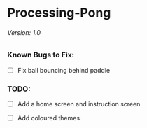 # Processing-Pong
###### Version: 1.0
### Known Bugs to Fix:
- [ ] Fix ball bouncing behind paddle
### TODO:
- [ ] Add a home screen and instruction screen
- [ ] Add coloured themes

